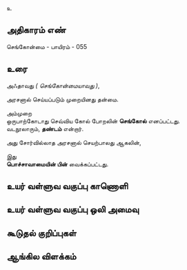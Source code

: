 உ


## அதிகாரம் எண்

செங்கோன்மை - பாயிரம் - 055

## உரை

அஃதாவது _( செங்கோன்மையாவது )_,  

அரசனால் செய்யப்படும் முறையினது தன்மை.  

அம்முறை  
ஒருபாற்கோடாது செவ்விய கோல் போறலின் **செங்கோல்** எனப்பட்டது.  
வடநூலாரும், **தண்டம்** என்றார்.  

அது சோர்வில்லாத அரசனால் செயற்பாலது ஆகலின்,  

இது  
**பொச்சாவாமையின் பின்** வைக்கப்பட்டது.


## உயர் வள்ளுவ வகுப்பு காணொளி


## உயர் வள்ளுவ வகுப்பு ஒலி அமைவு 


## கூடுதல் குறிப்புகள்


## ஆங்கில விளக்கம்

